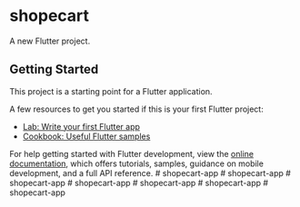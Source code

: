 # shopecart

A new Flutter project.

## Getting Started

This project is a starting point for a Flutter application.

A few resources to get you started if this is your first Flutter project:

- [Lab: Write your first Flutter app](https://docs.flutter.dev/get-started/codelab)
- [Cookbook: Useful Flutter samples](https://docs.flutter.dev/cookbook)

For help getting started with Flutter development, view the
[online documentation](https://docs.flutter.dev/), which offers tutorials,
samples, guidance on mobile development, and a full API reference.
#   s h o p e c a r t - a p p 
 
 #   s h o p e c a r t - a p p 
 
 #   s h o p e c a r t - a p p 
 
 #   s h o p e c a r t - a p p 
 
 #   s h o p e c a r t - a p p 
 
 #   s h o p e c a r t - a p p 
 
 #   s h o p e c a r t - a p p 
 
 
